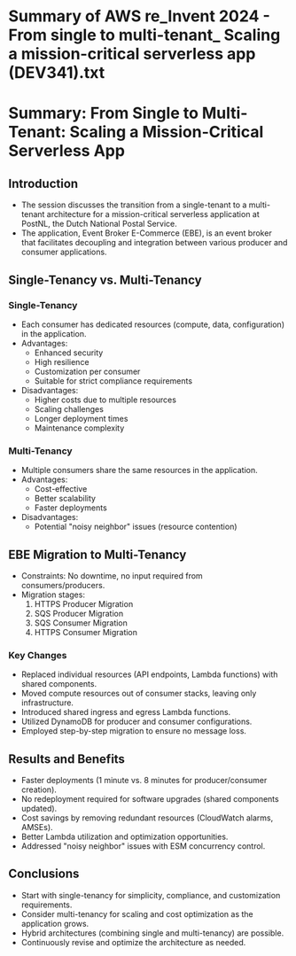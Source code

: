 # Summary of AWS re_Invent 2024 - From single to multi-tenant_ Scaling a mission-critical serverless app (DEV341).txt

# Summary: From Single to Multi-Tenant: Scaling a Mission-Critical Serverless App

## Introduction

- The session discusses the transition from a single-tenant to a multi-tenant architecture for a mission-critical serverless application at PostNL, the Dutch National Postal Service.
- The application, Event Broker E-Commerce (EBE), is an event broker that facilitates decoupling and integration between various producer and consumer applications.

## Single-Tenancy vs. Multi-Tenancy

### Single-Tenancy
- Each consumer has dedicated resources (compute, data, configuration) in the application.
- Advantages:
  - Enhanced security
  - High resilience
  - Customization per consumer
  - Suitable for strict compliance requirements
- Disadvantages:
  - Higher costs due to multiple resources
  - Scaling challenges
  - Longer deployment times
  - Maintenance complexity

### Multi-Tenancy
- Multiple consumers share the same resources in the application.
- Advantages:
  - Cost-effective
  - Better scalability
  - Faster deployments
- Disadvantages:
  - Potential "noisy neighbor" issues (resource contention)

## EBE Migration to Multi-Tenancy

- Constraints: No downtime, no input required from consumers/producers.
- Migration stages:
  1. HTTPS Producer Migration
  2. SQS Producer Migration
  3. SQS Consumer Migration
  4. HTTPS Consumer Migration

### Key Changes
- Replaced individual resources (API endpoints, Lambda functions) with shared components.
- Moved compute resources out of consumer stacks, leaving only infrastructure.
- Introduced shared ingress and egress Lambda functions.
- Utilized DynamoDB for producer and consumer configurations.
- Employed step-by-step migration to ensure no message loss.

## Results and Benefits

- Faster deployments (1 minute vs. 8 minutes for producer/consumer creation).
- No redeployment required for software upgrades (shared components updated).
- Cost savings by removing redundant resources (CloudWatch alarms, AMSEs).
- Better Lambda utilization and optimization opportunities.
- Addressed "noisy neighbor" issues with ESM concurrency control.

## Conclusions

- Start with single-tenancy for simplicity, compliance, and customization requirements.
- Consider multi-tenancy for scaling and cost optimization as the application grows.
- Hybrid architectures (combining single and multi-tenancy) are possible.
- Continuously revise and optimize the architecture as needed.